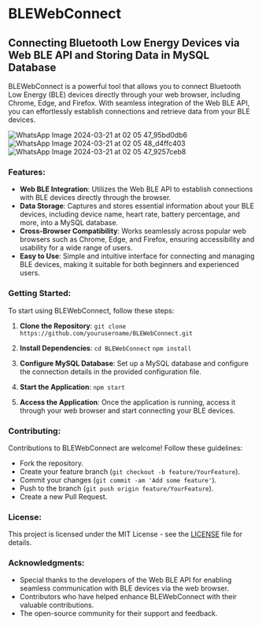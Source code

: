 # BLEWebConnect

## Connecting Bluetooth Low Energy Devices via Web BLE API and Storing Data in MySQL Database

BLEWebConnect is a powerful tool that allows you to connect Bluetooth Low Energy (BLE) devices directly through your web browser, including Chrome, Edge, and Firefox. With seamless integration of the Web BLE API, you can effortlessly establish connections and retrieve data from your BLE devices.

![WhatsApp Image 2024-03-21 at 02 05 47_95bd0db6](https://github.com/Crypto47/BLEWebConnect/assets/61820693/0fe1a295-2547-4fd7-b1e8-1f8cf04e276b)
![WhatsApp Image 2024-03-21 at 02 05 48_d4ffc403](https://github.com/Crypto47/BLEWebConnect/assets/61820693/b835b7df-1b02-4c0f-b9c7-04c6b3eafcde)
![WhatsApp Image 2024-03-21 at 02 05 47_9257ceb8](https://github.com/Crypto47/BLEWebConnect/assets/61820693/68ca886e-8ce6-4c79-b71b-2fb967afb3d0)


### Features:
- **Web BLE Integration**: Utilizes the Web BLE API to establish connections with BLE devices directly through the browser.
- **Data Storage**: Captures and stores essential information about your BLE devices, including device name, heart rate, battery percentage, and more, into a MySQL database.
- **Cross-Browser Compatibility**: Works seamlessly across popular web browsers such as Chrome, Edge, and Firefox, ensuring accessibility and usability for a wide range of users.
- **Easy to Use**: Simple and intuitive interface for connecting and managing BLE devices, making it suitable for both beginners and experienced users.

### Getting Started:
To start using BLEWebConnect, follow these steps:

1. **Clone the Repository**: 
```git clone https://github.com/yourusername/BLEWebConnect.git```
2. **Install Dependencies**: 
```cd BLEWebConnect```
```npm install```
3. **Configure MySQL Database**: 
Set up a MySQL database and configure the connection details in the provided configuration file.

4. **Start the Application**:
```npm start```

5. **Access the Application**: 
Once the application is running, access it through your web browser and start connecting your BLE devices.

### Contributing:
Contributions to BLEWebConnect are welcome! Follow these guidelines:
- Fork the repository.
- Create your feature branch (`git checkout -b feature/YourFeature`).
- Commit your changes (`git commit -am 'Add some feature'`).
- Push to the branch (`git push origin feature/YourFeature`).
- Create a new Pull Request.

### License:
This project is licensed under the MIT License - see the [LICENSE](LICENSE) file for details.

### Acknowledgments:
- Special thanks to the developers of the Web BLE API for enabling seamless communication with BLE devices via the web browser.
- Contributors who have helped enhance BLEWebConnect with their valuable contributions.
- The open-source community for their support and feedback.

